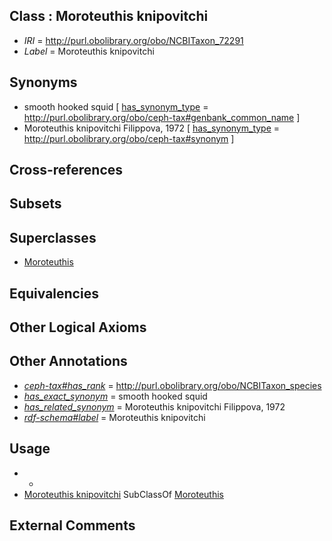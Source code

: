 
## Class : Moroteuthis knipovitchi

 * *IRI* = http://purl.obolibrary.org/obo/NCBITaxon_72291
 * *Label* = Moroteuthis knipovitchi

## Synonyms

 * smooth hooked squid [ [has_synonym_type](../../pe/oboInOwl#hasSynonymType.md) = http://purl.obolibrary.org/obo/ceph-tax#genbank_common_name ]
 * Moroteuthis knipovitchi Filippova, 1972 [ [has_synonym_type](../../pe/oboInOwl#hasSynonymType.md) = http://purl.obolibrary.org/obo/ceph-tax#synonym ]

## Cross-references


## Subsets


## Superclasses

 * [Moroteuthis](../../NCBITaxon/66/NCBITaxon_34566.md)

## Equivalencies


## Other Logical Axioms


## Other Annotations

 * *[ceph-tax#has_rank](../../ceph-tax#has/nk/ceph-tax#has_rank.md)* = http://purl.obolibrary.org/obo/NCBITaxon_species
 * *[has_exact_synonym](../../ym/oboInOwl#hasExactSynonym.md)* = smooth hooked squid
 * *[has_related_synonym](../../ym/oboInOwl#hasRelatedSynonym.md)* = Moroteuthis knipovitchi Filippova, 1972
 * *[rdf-schema#label](../../el/rdf-schema#label.md)* = Moroteuthis knipovitchi

## Usage

 * -
 * [Moroteuthis knipovitchi](../../NCBITaxon/91/NCBITaxon_72291.md) SubClassOf [Moroteuthis](../../NCBITaxon/66/NCBITaxon_34566.md)

## External Comments

